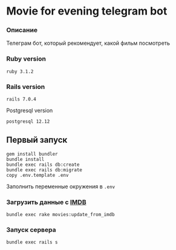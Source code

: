 # Movie for evening telegram bot

### Описание

Телеграм бот, который рекомендует, какой фильм посмотреть

### Ruby version

```
ruby 3.1.2
```

### Rails version

```
rails 7.0.4
```

Postgresql version

```
postgresql 12.12
```

## Первый запуск

```
gem install bundler
bundle install
bundle exec rails db:create
bundle exec rails db:migrate
copy .env.template .env
```

Заполнить переменные окружения в `.env`

### Загрузить данные с [IMDB](https://www.imdb.com/chart/top/)

```
bundle exec rake movies:update_from_imdb
```

### Запуск сервера

```
bundle exec rails s
```
